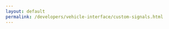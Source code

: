 ```yaml
---
layout: default
permalink: /developers/vehicle-interface/custom-signals.html
---
```



[cantranslator]: https://github.com/openxc/cantranslator
